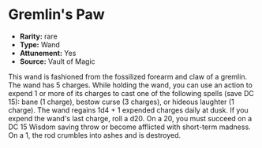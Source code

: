 
# Gremlin's Paw

* **Rarity:** rare
* **Type:** Wand
* **Attunement:** Yes
* **Source:** Vault of Magic


This wand is fashioned from the fossilized forearm and claw of a gremlin. The wand has 5 charges. While holding the wand, you can use an action to expend 1 or more of its charges to cast one of the following spells (save DC 15): bane (1 charge), bestow curse (3 charges), or hideous laughter (1 charge). The wand regains 1d4 + 1 expended charges daily at dusk. If you expend the wand's last charge, roll a d20. On a 20, you must succeed on a DC 15 Wisdom saving throw or become afflicted with short-term madness. On a 1, the rod crumbles into ashes and is destroyed.
